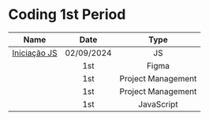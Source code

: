 
# Coding 1st Period

| Name    | Date          | Type     | 
| --------|:-------------:| :-----:  | 
| [Iniciação JS](https://github.com/luanvfm/Code-Notebook/edit/main/Coding%201/Inicia%C3%A7%C3%A3o%20Ao%20Java%20Script.md) | 02/09/2024     | JS      |
| []()   | 1st     | Figma      |
| []()    | 1st     | Project Management |
| []()    | 1st     | Project Management |
| []()      | 1st     | JavaScript |
